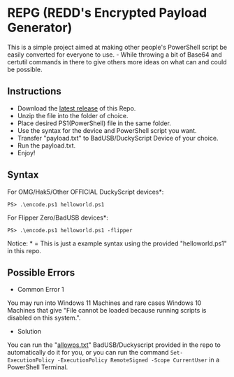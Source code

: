 # REPG (REDD's Encrypted Payload Generator)
This is a simple project aimed at making other people's PowerShell script be easily converted
for everyone to use. - While throwing a bit of Base64 and certutil commands in there to give 
others more ideas on what can and could be possible.

## Instructions
- Download the [latest release](https://github.com/InfoSecREDD/REPG/releases) of this Repo.
- Unzip the file into the folder of choice.
- Place desired PS1(PowerShell) file in the same folder. 
- Use the syntax for the device and PowerShell script you want.
- Transfer "payload.txt" to BadUSB/DuckyScript Device of your choice.
- Run the payload.txt.
- Enjoy!

## Syntax
For OMG/Hak5/Other OFFICIAL DuckyScript devices*:

```PS> .\encode.ps1 helloworld.ps1```

For Flipper Zero/BadUSB devices*:

```PS> .\encode.ps1 helloworld.ps1 -flipper```

Notice:  * = This is just a example syntax using the provided "helloworld.ps1" in this repo.


## Possible Errors
- Common Error 1

You may run into Windows 11 Machines and rare cases Windows 10 Machines that give "File cannot
be loaded because running scripts is disabled on this system.".
- Solution

You can run the "[allowps.txt](https://raw.githubusercontent.com/InfoSecREDD/REPG/main/allowps.txt)" BadUSB/Duckyscript provided in the repo to automatically do it for
you, or you can run the command ``Set-ExecutionPolicy -ExecutionPolicy RemoteSigned -Scope CurrentUser``
in a PowerShell Terminal. 
